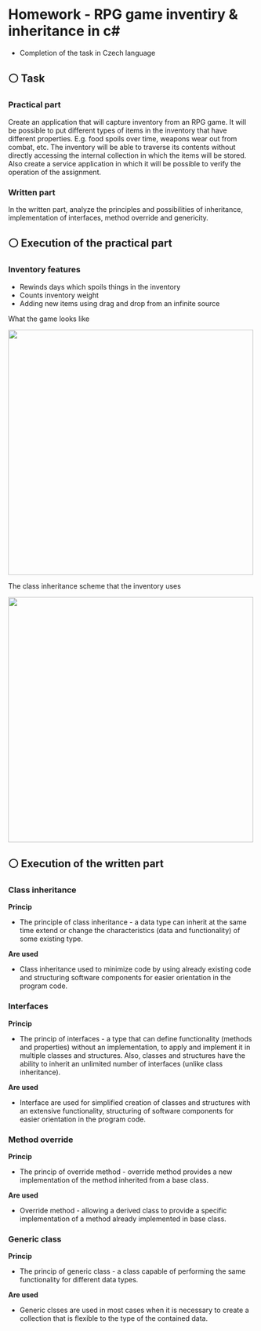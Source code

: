 # Homework - RPG game inventiry &amp; inheritance in c#
 - Completion of the task in Czech language

## ⚪️ Task
### Practical part
Create an application that will capture inventory from an RPG game. 
It will be possible to put different types of items in the inventory that have different properties. 
E.g. food spoils over time, weapons wear out from combat, etc.
The inventory will be able to traverse its contents without directly 
accessing the internal collection in which the items will be stored.
Also create a service application in which it will be
possible to verify the operation of the assignment.

### Written part
In the written part, analyze the principles and possibilities of inheritance, implementation of interfaces, method override and genericity.

## ⚪️ Execution of the practical part
### Inventory features
- Rewinds days which spoils things in the inventory
- Counts inventory weight
- Adding new items using drag and drop from an infinite source

What the game looks like

<img src="https://cdn.discordapp.com/attachments/967125309184950343/1083391940395008130/image.png" width="500px">


The class inheritance scheme that the inventory uses

<img src="https://cdn.discordapp.com/attachments/967125309184950343/1083388418916106360/image.png" width="500px">

## ⚪️ Execution of the written part
### Class inheritance

<b>Princip</b><br/>
  - The principle of class inheritance - a data type can inherit at the same
time extend or change the characteristics (data and functionality) of some
existing type.

<b>Are used</b><br/>
  - Class inheritance used to minimize code by using already existing code and
structuring software components for easier orientation in the program code.


### Interfaces
<b>Princip</b><br/>
  - The princip of interfaces - a type that can define functionality (methods 
and properties) without an implementation, to apply and implement it in multiple
classes and structures. Also, classes and structures have the ability to inherit
an unlimited number of interfaces (unlike class inheritance).

<b>Are used</b><br/>
  - Interface are used for simplified creation of classes and structures with an
extensive functionality, structuring of software components for easier orientation
in the program code.

### Method override

<b>Princip</b><br/>
  - The princip of override method - override method provides a new implementation of the method inherited from a base class.

<b>Are used</b><br/>
  - Override method - allowing a derived class to provide a specific implementation of a method already implemented in base class.


### Generic class
<b>Princip</b><br/>
  - The princip of generic class - a class capable of performing the same functionality for different data types.

<b>Are used</b><br/>
  - Generic clsses are used in most cases when it is necessary to create a collection that is flexible to the type of the contained data.





